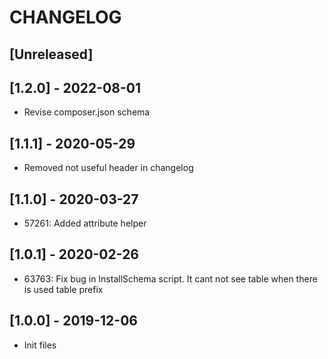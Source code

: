 # CHANGELOG

## [Unreleased]

## [1.2.0] - 2022-08-01
* Revise composer.json schema

## [1.1.1] - 2020-05-29
* Removed not useful header in changelog

## [1.1.0] - 2020-03-27
* 57261: Added attribute helper

## [1.0.1] - 2020-02-26
* 63763: Fix bug in InstallSchema script. It cant not see table when there is used table prefix

## [1.0.0] - 2019-12-06
* Init files
